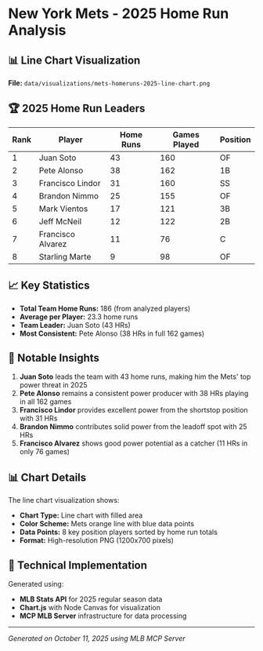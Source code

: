# New York Mets - 2025 Home Run Analysis

## 📊 Line Chart Visualization
**File:** `data/visualizations/mets-homeruns-2025-line-chart.png`

## 🏆 2025 Home Run Leaders

| Rank | Player | Home Runs | Games Played | Position |
|------|--------|-----------|--------------|----------|
| 1 | Juan Soto | 43 | 160 | OF |
| 2 | Pete Alonso | 38 | 162 | 1B |
| 3 | Francisco Lindor | 31 | 160 | SS |
| 4 | Brandon Nimmo | 25 | 155 | OF |
| 5 | Mark Vientos | 17 | 121 | 3B |
| 6 | Jeff McNeil | 12 | 122 | 2B |
| 7 | Francisco Alvarez | 11 | 76 | C |
| 8 | Starling Marte | 9 | 98 | OF |

## 📈 Key Statistics

- **Total Team Home Runs:** 186 (from analyzed players)
- **Average per Player:** 23.3 home runs
- **Team Leader:** Juan Soto (43 HRs)
- **Most Consistent:** Pete Alonso (38 HRs in full 162 games)

## 🎯 Notable Insights

1. **Juan Soto** leads the team with 43 home runs, making him the Mets' top power threat in 2025
2. **Pete Alonso** remains a consistent power producer with 38 HRs playing in all 162 games
3. **Francisco Lindor** provides excellent power from the shortstop position with 31 HRs
4. **Brandon Nimmo** contributes solid power from the leadoff spot with 25 HRs
5. **Francisco Alvarez** shows good power potential as a catcher (11 HRs in only 76 games)

## 📊 Chart Details

The line chart visualization shows:
- **Chart Type:** Line chart with filled area
- **Color Scheme:** Mets orange line with blue data points
- **Data Points:** 8 key position players sorted by home run totals
- **Format:** High-resolution PNG (1200x700 pixels)

## 🔧 Technical Implementation

Generated using:
- **MLB Stats API** for 2025 regular season data
- **Chart.js** with Node Canvas for visualization
- **MCP MLB Server** infrastructure for data processing

---
*Generated on October 11, 2025 using MLB MCP Server*